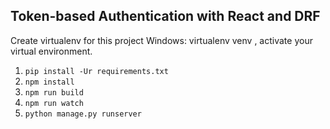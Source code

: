 Token-based Authentication with React and DRF
---------------------------------------------
Create virtualenv for this project
Windows: virtualenv venv , activate your virtual environment.

1. `pip install -Ur requirements.txt`
2. `npm install`
3. `npm run build`
4. `npm run watch`
5. `python manage.py runserver`
